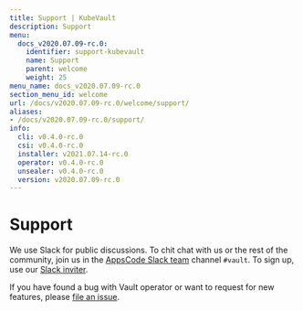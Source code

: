 ```yaml
---
title: Support | KubeVault
description: Support
menu:
  docs_v2020.07.09-rc.0:
    identifier: support-kubevault
    name: Support
    parent: welcome
    weight: 25
menu_name: docs_v2020.07.09-rc.0
section_menu_id: welcome
url: /docs/v2020.07.09-rc.0/welcome/support/
aliases:
- /docs/v2020.07.09-rc.0/support/
info:
  cli: v0.4.0-rc.0
  csi: v0.4.0-rc.0
  installer: v2021.07.14-rc.0
  operator: v0.4.0-rc.0
  unsealer: v0.4.0-rc.0
  version: v2020.07.09-rc.0
---
```


# Support

We use Slack for public discussions. To chit chat with us or the rest of the community, join us in the [AppsCode Slack team](https://appscode.slack.com/messages/kubevault/) channel `#vault`. To sign up, use our [Slack inviter](https://slack.appscode.com/).

If you have found a bug with Vault operator or want to request for new features, please [file an issue](https://github.com/kubevault/project/issues/new).
